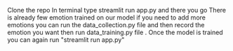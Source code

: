 Clone the repo
In terminal type streamlit run app.py and there you go 
There is already few emotion trained on our model if you need to add more emotions you can run the data_collection.py file and then record the emotion you want then run data_training.py file .
Once the model is trained you can again run "streamlit run app.py"
